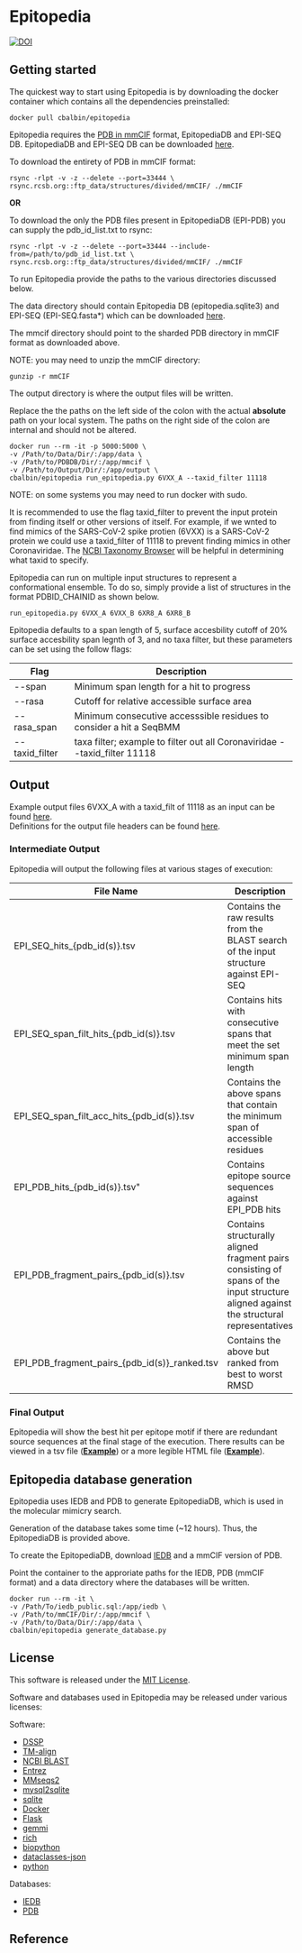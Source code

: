 # Epitopedia



[![DOI](https://img.shields.io/badge/DOI-10.1101%2F2021.08.26.457577%20-blue)](https://doi.org/10.1101/2021.08.26.457577)


## Getting started

The quickest way to start using Epitopedia is by downloading the docker container which contains all the dependencies preinstalled:

```shell
docker pull cbalbin/epitopedia
```

Epitopedia requires the [PDB in mmCIF](https://www.wwpdb.org/ftp/pdb-ftp-sites) format, EpitopediaDB and EPI-SEQ DB. EpitopediaDB and EPI-SEQ DB can be downloaded [here](https://fiudit-my.sharepoint.com/:u:/g/personal/cbalbin_fiu_edu/Ef9AbZ1H3v9CqiNLjuhtnPUBZIteRWvNEIIJ0_X0hMUTcw?e=7PHowv).


To download the entirety of PDB in mmCIF format:
```shell
rsync -rlpt -v -z --delete --port=33444 \
rsync.rcsb.org::ftp_data/structures/divided/mmCIF/ ./mmCIF
```

**OR**
<br>

To download the only the PDB files present in EpitopediaDB (EPI-PDB) you can supply the pdb_id_list.txt to rsync:
```shell
rsync -rlpt -v -z --delete --port=33444 --include-from=/path/to/pdb_id_list.txt \
rsync.rcsb.org::ftp_data/structures/divided/mmCIF/ ./mmCIF
```

To run Epitopedia provide the paths to the various directories discussed below.

The data directory should contain Epitopedia DB (epitopedia.sqlite3) and EPI-SEQ (EPI-SEQ.fasta*) which can be downloaded [here](https://fiudit-my.sharepoint.com/:u:/g/personal/cbalbin_fiu_edu/Ef9AbZ1H3v9CqiNLjuhtnPUBZIteRWvNEIIJ0_X0hMUTcw?e=7PHowv).

The mmcif directory should point to the sharded PDB directory in mmCIF format as downloaded above.

NOTE: you may need to unzip the mmCIF directory:
```shell
gunzip -r mmCIF
```

The output directory is where the output files will be written.

Replace the the paths on the left side of the colon with the actual **absolute** path on your local system. The paths on the right side of the colon are internal and should not be altered.

```shell
docker run --rm -it -p 5000:5000 \
-v /Path/to/Data/Dir/:/app/data \
-v /Path/to/PDBDB/Dir/:/app/mmcif \
-v /Path/to/Output/Dir/:/app/output \
cbalbin/epitopedia run_epitopedia.py 6VXX_A --taxid_filter 11118
```

NOTE: on some systems you may need to run docker with sudo.

It is recommended to use the flag taxid_filter to prevent the input protein from finding itself or other versions of itself. For example, if we wnted to find mimics of the SARS-CoV-2 spike protien (6VXX) is a SARS-CoV-2 protein
we could use a taxid_filter of 11118 to prevent finding mimics in other Coronaviridae. The [NCBI Taxonomy Browser](https://www.ncbi.nlm.nih.gov/Taxonomy/Browser/wwwtax.cgi) will be helpful in determining what taxid to specify.




Epitopedia can run on multiple input structures to represent a conformational ensemble. To do so, simply provide a list of structures in the format PDBID_CHAINID as shown below.
```shell
run_epitopedia.py 6VXX_A 6VXX_B 6XR8_A 6XR8_B
```

Epitopedia defaults to a span length of 5, surface accesbility cutoff of 20% surface accesbility span legnth of 3, and no taxa filter, but these parameters can be set using the follow flags:

Flag | Description
------------ | -------------
--span | Minimum span length for a hit to progress
--rasa | Cutoff for relative accessible surface area
--rasa_span | Minimum consecutive accesssible residues to consider a hit a SeqBMM
--taxid_filter | taxa filter; example to filter out all Coronaviridae --taxid_filter 11118


## Output

Example output files 6VXX_A with a taxid_filt of 11118 as an input can be found [here](example_output).
<br>
Definitions for the output file headers can be found [here](headers.md).
### Intermediate Output

Epitopedia will output the following files at various stages of execution:

File Name | Description
------------ | -------------
EPI_SEQ_hits_{pdb_id(s)}.tsv  | Contains the raw results from the BLAST search of the input structure against EPI-SEQ
EPI_SEQ_span_filt_hits_{pdb_id(s)}.tsv | Contains hits  with consecutive spans that meet the set minimum span length
EPI_SEQ_span_filt_acc_hits_{pdb_id(s)}.tsv | Contains the above spans that contain the minimum span of accessible residues
EPI_PDB_hits_{pdb_id(s)}.tsv" | Contains epitope source sequences against EPI_PDB hits
EPI_PDB_fragment_pairs_{pdb_id(s)}.tsv | Contains structurally aligned fragment pairs consisting of spans of the input structure aligned against the structural representatives
EPI_PDB_fragment_pairs_{pdb_id(s)}_ranked.tsv | Contains the above but ranked from best to worst RMSD

### Final Output


Epitopedia will show the best hit per epitope motif if there are redundant source sequences at the final stage of the execution. There results can be viewed in a tsv file ([**Example**](example_output/EPI_PDB_fragment_pairs_6VXX_A_best.tsv)) or a more legible HTML file ([**Example**](https://cbalbin-fiu.github.io/)).

<!-- [**Click here**](https://cbalbin-fiu.github.io/) for an example of the HTML output using input structure 6VXX_A with a taxid_filt of 11118. -->



## Epitopedia database generation

Epitopedia uses IEDB and PDB to generate EpitopediaDB, which is used in the molecular mimicry search.

Generation of the database takes some time (~12 hours). Thus, the EpitopediaDB is provided above.

To create the EpitopediaDB, download [IEDB](https://www.iedb.org/downloader.php?file_name=doc/iedb_public.sql.gz) and a mmCIF version of PDB.

Point the container to the approriate paths for the IEDB, PDB (mmCIF format) and a data directory where the databases will be written.


```shell
docker run --rm -it \
-v /Path/To/iedb_public.sql:/app/iedb \
-v /Path/to/mmCIF/Dir/:/app/mmcif \
-v /Path/to/Data/Dir/:/app/data \
cbalbin/epitopedia generate_database.py
```

## License

This software is released under the [MIT License](LICENSE).

Software and databases used in Epitopedia may be released under various licenses:

Software:

* [DSSP](https://github.com/cmbi/dssp/blob/master/COPYING)
* [TM-align](https://zhanggroup.org/TM-align/TMalign.f)
* [NCBI BLAST](https://www.ncbi.nlm.nih.gov/IEB/ToolBox/CPP_DOC/lxr/source/scripts/projects/blast/LICENSE)
* [Entrez](https://www.ncbi.nlm.nih.gov/IEB/ToolBox/CPP_DOC/lxr/source/scripts/projects/blast/LICENSE)
* [MMseqs2](https://github.com/soedinglab/MMseqs2/blob/master/LICENSE.md)
* [mysql2sqlite](https://github.com/dumblob/mysql2sqlite/blob/master/LICENSE)
* [sqlite](https://www.sqlite.org/copyright.html)
* [Docker](https://github.com/docker/cli/blob/master/LICENSE)
* [Flask](https://github.com/pallets/flask/blob/main/LICENSE.rst)
* [gemmi](https://github.com/project-gemmi/gemmi/blob/master/LICENSE.txt)
* [rich](https://github.com/willmcgugan/rich/blob/master/LICENSE)
* [biopython](https://github.com/biopython/biopython/blob/master/LICENSE.rst)
* [dataclasses-json](https://github.com/lidatong/dataclasses-json/blob/master/LICENSE)
* [python](https://github.com/python/cpython/blob/main/LICENSE)

Databases:
* [IEDB](http://www.iedb.org/terms_of_use_v3.php)
* [PDB](https://www.rcsb.org/pages/usage-policy)


## Reference